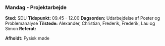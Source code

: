 ### Mandag  - Projektarbejde
**Sted:** SDU
**Tidspunkt:** 09.45 - 12.00
**Dagsorden:** Udarbejdelse af Poster og Problemanalyse
**Tilstede:** Alexander, Christian, Frederik, Frederik, Lau og Simon
**Referat:**

**Afholdt:** Fysisk møde
